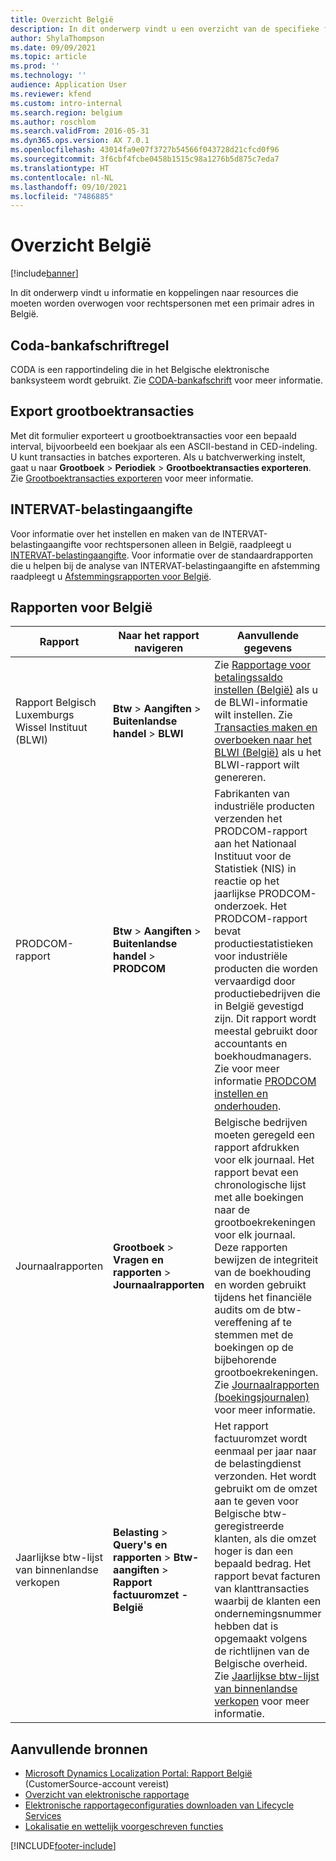 ```yaml
---
title: Overzicht België
description: In dit onderwerp vindt u een overzicht van de specifieke functionaliteit voor België.
author: ShylaThompson
ms.date: 09/09/2021
ms.topic: article
ms.prod: ''
ms.technology: ''
audience: Application User
ms.reviewer: kfend
ms.custom: intro-internal
ms.search.region: belgium
ms.author: roschlom
ms.search.validFrom: 2016-05-31
ms.dyn365.ops.version: AX 7.0.1
ms.openlocfilehash: 43014fa9e07f3727b54566f043728d21cfcd0f96
ms.sourcegitcommit: 3f6cbf4fcbe0458b1515c98a1276b5d875c7eda7
ms.translationtype: HT
ms.contentlocale: nl-NL
ms.lasthandoff: 09/10/2021
ms.locfileid: "7486885"
---
```

# <a name="belgium-overview"></a>Overzicht België

[!include[banner](../includes/banner.md)]

In dit onderwerp vindt u informatie en koppelingen naar resources die moeten worden overwogen voor rechtspersonen met een primair adres in België.

## <a name="coda-bank-statement"></a>Coda-bankafschriftregel
CODA is een rapportindeling die in het Belgische elektronische banksysteem wordt gebruikt. Zie [CODA-bankafschrift](emea-bel-coda-bank-statement-import.md) voor meer informatie.

## <a name="export-ledger-transactions"></a>Export grootboektransacties
Met dit formulier exporteert u grootboektransacties voor een bepaald interval, bijvoorbeeld een boekjaar als een ASCII-bestand in CED-indeling. U kunt transacties in batches exporteren. Als u batchverwerking instelt, gaat u naar **Grootboek** > **Periodiek** > **Grootboektransacties exporteren**. Zie [Grootboektransacties exporteren](emea-bel-export-ledger-transactions.md) voor meer informatie.

## <a name="intervat-tax-declaration"></a>INTERVAT-belastingaangifte
Voor informatie over het instellen en maken van de INTERVAT-belastingaangifte voor rechtspersonen alleen in België, raadpleegt u [INTERVAT-belastingaangifte](emea-bel-intervat-tax-declaration.md). Voor informatie over de standaardrapporten die u helpen bij de analyse van INTERVAT-belastingaangifte en afstemming raadpleegt u [Afstemmingsrapporten voor België](emea-bel-reconciliation-reports.md).

## <a name="reports-for-belgium"></a>Rapporten voor België

| Rapport                     | Naar het rapport navigeren | Aanvullende gegevens                 |
|----------------------------|--------------------------|----------------------------------------|
|Rapport Belgisch Luxemburgs Wissel Instituut (BLWI)|**Btw** > **Aangiften** > **Buitenlandse handel** > **BLWI** | Zie [Rapportage voor betalingssaldo instellen (België)](tasks/be-00011-set-up-payment-balance-reporting.md) als u de BLWI-informatie wilt instellen. Zie [Transacties maken en overboeken naar het BLWI (België)](tasks/be-00011-create-transfer-blwi.md) als u het BLWI-rapport wilt genereren.| 
|PRODCOM-rapport|**Btw** > **Aangiften** > **Buitenlandse handel** > **PRODCOM**|Fabrikanten van industriële producten verzenden het PRODCOM-rapport aan het Nationaal Instituut voor de Statistiek (NIS) in reactie op het jaarlijkse PRODCOM-onderzoek. Het PRODCOM-rapport bevat productiestatistieken voor industriële producten die worden vervaardigd door productiebedrijven die in België gevestigd zijn. Dit rapport wordt meestal gebruikt door accountants en boekhoudmanagers. Zie voor meer informatie [PRODCOM instellen en onderhouden](emea-bel-prodcom-report.md). |
|Journaalrapporten|**Grootboek** > **Vragen en rapporten** > **Journaalrapporten**|Belgische bedrijven moeten geregeld een rapport afdrukken voor elk journaal. Het rapport bevat een chronologische lijst met alle boekingen naar de grootboekrekeningen voor elk journaal. Deze rapporten bewijzen de integriteit van de boekhouding en worden gebruikt tijdens het financiële audits om de btw-vereffening af te stemmen met de boekingen op de bijbehorende grootboekrekeningen. Zie [Journaalrapporten (boekingsjournalen)](emea-bel-journal-reports.md) voor meer informatie. |
|Jaarlijkse btw-lijst van binnenlandse verkopen| **Belasting** > **Query's en rapporten** > **Btw-aangiften** > **Rapport factuuromzet - België** | Het rapport factuuromzet wordt eenmaal per jaar naar de belastingdienst verzonden. Het wordt gebruikt om de omzet aan te geven voor Belgische btw-geregistreerde klanten, als die omzet hoger is dan een bepaald bedrag. Het rapport bevat facturen van klanttransacties waarbij de klanten een ondernemingsnummer hebben dat is opgemaakt volgens de richtlijnen van de Belgische overheid. Zie [Jaarlijkse btw-lijst van binnenlandse verkopen](emea-bel-annual-vat-listing-of-domestic-sales.md) voor meer informatie. |

## <a name="additional-resources"></a>Aanvullende bronnen

- [Microsoft Dynamics Localization Portal: Rapport België](https://mbs.microsoft.com/files/customer/AX/Support/supportnews/Belgium.html) (CustomerSource-account vereist)
- [Overzicht van elektronische rapportage](../../fin-ops-core/dev-itpro/analytics/general-electronic-reporting.md)
- [Elektronische rapportageconfiguraties downloaden van Lifecycle Services](../../fin-ops-core/dev-itpro/analytics/download-electronic-reporting-configuration-lcs.md)
- [Lokalisatie en wettelijk voorgeschreven functies](../../fin-ops-core/dev-itpro/lcs-solutions/country-region.md?toc=%2ffin-and-ops%2ftoc.json)


[!INCLUDE[footer-include](../../includes/footer-banner.md)]
